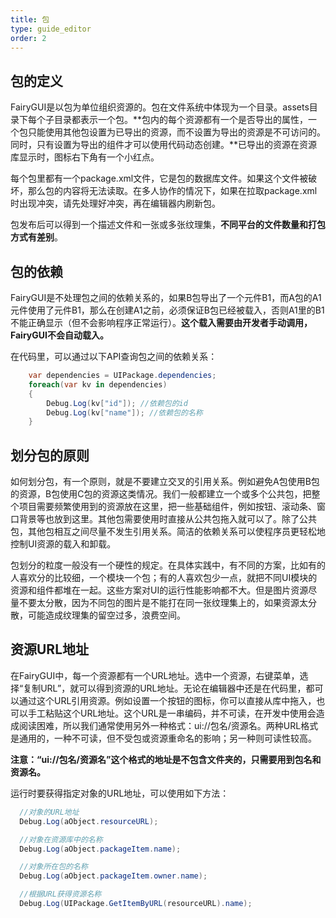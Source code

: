 ```yaml
---
title: 包
type: guide_editor
order: 2
---
```


## 包的定义

FairyGUI是以包为单位组织资源的。包在文件系统中体现为一个目录。assets目录下每个子目录都表示一个包。**包内的每个资源都有一个是否导出的属性，一个包只能使用其他包设置为已导出的资源，而不设置为导出的资源是不可访问的。同时，只有设置为导出的组件才可以使用代码动态创建。**已导出的资源在资源库显示时，图标右下角有一个小红点。

每个包里都有一个package.xml文件，它是包的数据库文件。如果这个文件被破坏，那么包的内容将无法读取。在多人协作的情况下，如果在拉取package.xml时出现冲突，请先处理好冲突，再在编辑器内刷新包。

包发布后可以得到一个描述文件和一张或多张纹理集，**不同平台的文件数量和打包方式有差别**。

## 包的依赖

FairyGUI是不处理包之间的依赖关系的，如果B包导出了一个元件B1，而A包的A1元件使用了元件B1，那么在创建A1之前，必须保证B包已经被载入，否则A1里的B1不能正确显示（但不会影响程序正常运行）。**这个载入需要由开发者手动调用，FairyGUI不会自动载入。**

在代码里，可以通过以下API查询包之间的依赖关系：

```csharp
    var dependencies = UIPackage.dependencies;
    foreach(var kv in dependencies)
    {
        Debug.Log(kv["id"]); //依赖包的id
        Debug.Log(kv["name"]); //依赖包的名称
    }
```

## 划分包的原则

如何划分包，有一个原则，就是不要建立交叉的引用关系。例如避免A包使用B包的资源，B包使用C包的资源这类情况。我们一般都建立一个或多个公共包，把整个项目需要频繁使用到的资源放在这里，把一些基础组件，例如按钮、滚动条、窗口背景等也放到这里。其他包需要使用时直接从公共包拖入就可以了。除了公共包，其他包相互之间尽量不发生引用关系。简洁的依赖关系可以使程序员更轻松地控制UI资源的载入和卸载。

包划分的粒度一般没有一个硬性的规定。在具体实践中，有不同的方案，比如有的人喜欢分的比较细，一个模块一个包；有的人喜欢包少一点，就把不同UI模块的资源和组件都堆在一起。这些方案对UI的运行性能影响都不大。但是图片资源尽量不要太分散，因为不同包的图片是不能打在同一张纹理集上的，如果资源太分散，可能造成纹理集的留空过多，浪费空间。

## 资源URL地址

在FairyGUI中，每一个资源都有一个URL地址。选中一个资源，右键菜单，选择“复制URL”，就可以得到资源的URL地址。无论在编辑器中还是在代码里，都可以通过这个URL引用资源。例如设置一个按钮的图标，你可以直接从库中拖入，也可以手工粘贴这个URL地址。这个URL是一串编码，并不可读，在开发中使用会造成阅读困难，所以我们通常使用另外一种格式：ui://包名/资源名。两种URL格式是通用的，一种不可读，但不受包或资源重命名的影响；另一种则可读性较高。

**注意：“ui://包名/资源名”这个格式的地址是不包含文件夹的，只需要用到包名和资源名。**

运行时要获得指定对象的URL地址，可以使用如下方法：

  ```csharp
    //对象的URL地址
    Debug.Log(aObject.resourceURL);

    //对象在资源库中的名称
    Debug.Log(aObject.packageItem.name);

    //对象所在包的名称
    Debug.Log(aObject.packageItem.owner.name);

    //根据URL获得资源名称
    Debug.Log(UIPackage.GetItemByURL(resourceURL).name);
  ```